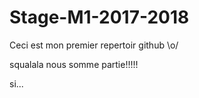 # Stage-M1-2017-2018

Ceci est mon premier repertoir github \o/

squalala nous somme partie!!!!!

si...
